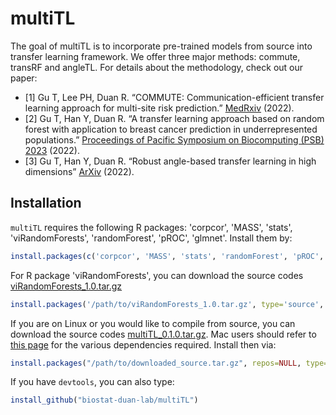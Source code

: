 # multiTL

The goal of multiTL is to incorporate pre-trained models from source into transfer learning framework. We offer three major methods: commute, transRF and angleTL. For details about the methodology, check out our paper: 
- [1] Gu T, Lee PH, Duan R. “COMMUTE: Communication-efficient transfer learning approach for multi-site risk prediction.” [MedRxiv]([https://arxiv.org/abs/2007.01283](https://www.medrxiv.org/content/10.1101/2022.03.23.22272834v1)) (2022).
- [2] Gu T, Han Y, Duan R. “A transfer learning approach based on random forest with application to breast cancer prediction in underrepresented
    populations.” [Proceedings of Pacific Symposium on Biocomputing (PSB) 2023]([[https://arxiv.org/abs/2007.01283](https://www.medrxiv.org/content/10.1101/2022.03.23.22272834v1](https://psb.stanford.edu/callfor/papers/psb23_papers_allv2.pdf))) (2022).
- [3] Gu T, Han Y, Duan R. “Robust angle-based transfer learning in high dimensions” [ArXiv]([[https://arxiv.org/abs/2007.01283](https://www.medrxiv.org/content/10.1101/2022.03.23.22272834v1](http://arxiv.org/abs/2210.12759))) (2022).

## Installation

`multiTL` requires the following R packages: 'corpcor', 'MASS', 'stats', 'viRandomForests', 'randomForest', 'pROC', 'glmnet'. Install them by: 

```r
install.packages(c('corpcor', 'MASS', 'stats', 'randomForest', 'pROC', 'glmnet'), dependencies=TRUE)
```

For R package 'viRandomForests', you can download the source codes [viRandomForests_1.0.tar.gz](https://github.com/biostat-duan-lab/multiTL/viRandomForests_1.0.tar.gz)

```r
install.packages('/path/to/viRandomForests_1.0.tar.gz', type='source', repo=NULL)
```

If you are on Linux or you would like to compile from source, you can download the source codes [multiTL_0.1.0.tar.gz](https://github.com/biostat-duan-lab/multiTL/releases/multiTL_0.1.0.tar.gz). Mac users should refer to [this page](https://cran.r-project.org/bin/macosx/tools/) for the various dependencies required. Install then via: 
```r
install.packages("/path/to/downloaded_source.tar.gz", repos=NULL, type="source")
```

If you have `devtools`, you can also type: 
```r
install_github("biostat-duan-lab/multiTL")
```
